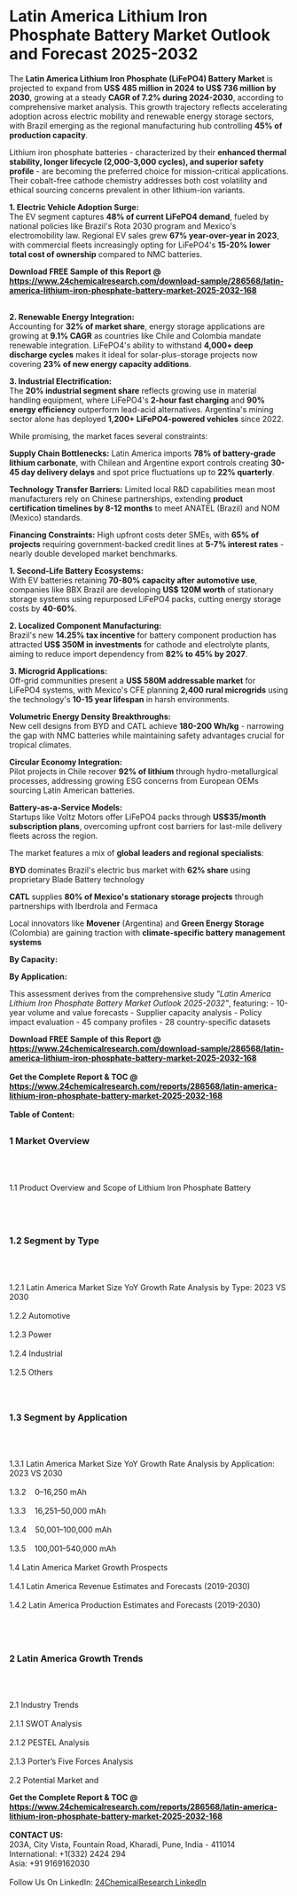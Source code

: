 <h1>Latin America Lithium Iron Phosphate Battery Market Outlook and Forecast 2025-2032</h1><p>The <strong>Latin America Lithium Iron Phosphate (LiFePO4) Battery Market</strong> is projected to expand from <strong>US$ 485 million in 2024 to US$ 736 million by 2030</strong>, growing at a steady <strong>CAGR of 7.2% during 2024-2030</strong>, according to comprehensive market analysis. This growth trajectory reflects accelerating adoption across electric mobility and renewable energy storage sectors, with Brazil emerging as the regional manufacturing hub controlling <strong>45% of production capacity</strong>.</p><p>Lithium iron phosphate batteries - characterized by their <strong>enhanced thermal stability, longer lifecycle (2,000-3,000 cycles), and superior safety profile</strong> - are becoming the preferred choice for mission-critical applications. Their cobalt-free cathode chemistry addresses both cost volatility and ethical sourcing concerns prevalent in other lithium-ion variants.</p><p><strong>1. Electric Vehicle Adoption Surge:</strong><br>
The EV segment captures <strong>48% of current LiFePO4 demand</strong>, fueled by national policies like Brazil's Rota 2030 program and Mexico's electromobility law. Regional EV sales grew <strong>67% year-over-year in 2023</strong>, with commercial fleets increasingly opting for LiFePO4's <strong>15-20% lower total cost of ownership</strong> compared to NMC batteries.</p><div><b>Download FREE Sample of this Report @ 
            <a href="https://www.24chemicalresearch.com/download-sample/286568/latin-america-lithium-iron-phosphate-battery-market-2025-2032-168">
            https://www.24chemicalresearch.com/download-sample/286568/latin-america-lithium-iron-phosphate-battery-market-2025-2032-168</a></b></div><br><p><strong>2. Renewable Energy Integration:</strong><br>
Accounting for <strong>32% of market share</strong>, energy storage applications are growing at <strong>9.1% CAGR</strong> as countries like Chile and Colombia mandate renewable integration. LiFePO4's ability to withstand <strong>4,000+ deep discharge cycles</strong> makes it ideal for solar-plus-storage projects now covering <strong>23% of new energy capacity additions</strong>.</p><p><strong>3. Industrial Electrification:</strong><br>
The <strong>20% industrial segment share</strong> reflects growing use in material handling equipment, where LiFePO4's <strong>2-hour fast charging</strong> and <strong>90% energy efficiency</strong> outperform lead-acid alternatives. Argentina's mining sector alone has deployed <strong>1,200+ LiFePO4-powered vehicles</strong> since 2022.</p><p>While promising, the market faces several constraints:</p><p><strong>Supply Chain Bottlenecks:</strong> Latin America imports <strong>78% of battery-grade lithium carbonate</strong>, with Chilean and Argentine export controls creating <strong>30-45 day delivery delays</strong> and spot price fluctuations up to <strong>22% quarterly</strong>.</p><p><strong>Technology Transfer Barriers:</strong> Limited local R&amp;D capabilities mean most manufacturers rely on Chinese partnerships, extending <strong>product certification timelines by 8-12 months</strong> to meet ANATEL (Brazil) and NOM (Mexico) standards.</p><p><strong>Financing Constraints:</strong> High upfront costs deter SMEs, with <strong>65% of projects</strong> requiring government-backed credit lines at <strong>5-7% interest rates</strong> - nearly double developed market benchmarks.</p><p><strong>1. Second-Life Battery Ecosystems:</strong><br>
With EV batteries retaining <strong>70-80% capacity after automotive use</strong>, companies like BBX Brazil are developing <strong>US$ 120M worth</strong> of stationary storage systems using repurposed LiFePO4 packs, cutting energy storage costs by <strong>40-60%</strong>.</p><p><strong>2. Localized Component Manufacturing:</strong><br>
Brazil's new <strong>14.25% tax incentive</strong> for battery component production has attracted <strong>US$ 350M in investments</strong> for cathode and electrolyte plants, aiming to reduce import dependency from <strong>82% to 45% by 2027</strong>.</p><p><strong>3. Microgrid Applications:</strong><br>
Off-grid communities present a <strong>US$ 580M addressable market</strong> for LiFePO4 systems, with Mexico's CFE planning <strong>2,400 rural microgrids</strong> using the technology's <strong>10-15 year lifespan</strong> in harsh environments.</p><p><strong>Volumetric Energy Density Breakthroughs:</strong><br>
	New cell designs from BYD and CATL achieve <strong>180-200 Wh/kg</strong> - narrowing the gap with NMC batteries while maintaining safety advantages crucial for tropical climates.</p><p><strong>Circular Economy Integration:</strong><br>
	Pilot projects in Chile recover <strong>92% of lithium</strong> through hydro-metallurgical processes, addressing growing ESG concerns from European OEMs sourcing Latin American batteries.</p><p><strong>Battery-as-a-Service Models:</strong><br>
	Startups like Voltz Motors offer LiFePO4 packs through <strong>US$35/month subscription plans</strong>, overcoming upfront cost barriers for last-mile delivery fleets across the region.</p><p>The market features a mix of <strong>global leaders and regional specialists</strong>:</p><p><strong>BYD</strong> dominates Brazil's electric bus market with <strong>62% share</strong> using proprietary Blade Battery technology</p><p><strong>CATL</strong> supplies <strong>80% of Mexico's stationary storage projects</strong> through partnerships with Iberdrola and Fermaca</p><p>Local innovators like <strong>Movener</strong> (Argentina) and <strong>Green Energy Storage</strong> (Colombia) are gaining traction with <strong>climate-specific battery management systems</strong></p><p><strong>By Capacity:</strong></p><p><strong>By Application:</strong></p><p>This assessment derives from the comprehensive study <em>"Latin America Lithium Iron Phosphate Battery Market Outlook 2025-2032"</em>, featuring:
- 10-year volume and value forecasts
- Supplier capacity analysis
- Policy impact evaluation
- 45 company profiles
- 28 country-specific datasets</p><div><b>Download FREE Sample of this Report @ 
            <a href="https://www.24chemicalresearch.com/download-sample/286568/latin-america-lithium-iron-phosphate-battery-market-2025-2032-168">
            https://www.24chemicalresearch.com/download-sample/286568/latin-america-lithium-iron-phosphate-battery-market-2025-2032-168</a></b></div><br><div><b>Get the Complete Report & TOC @ 
            <a href="https://www.24chemicalresearch.com/reports/286568/latin-america-lithium-iron-phosphate-battery-market-2025-2032-168">
            https://www.24chemicalresearch.com/reports/286568/latin-america-lithium-iron-phosphate-battery-market-2025-2032-168</a></b></div><br>
            <b>Table of Content:</b><p><h2><span style="font-size:16px"><strong>1 Market Overview&nbsp;&nbsp; &nbsp;</strong></span></h2><br />
<br />
<p>1.1 Product Overview and Scope of Lithium Iron Phosphate Battery&nbsp;</p><br />
<br />
<h2><strong><span style="font-size:16px">1.2 Segment by Type&nbsp;&nbsp; &nbsp;</span></strong></h2><br />
<br />
<p>1.2.1 Latin America Market Size YoY Growth Rate Analysis by Type: 2023 VS 2030&nbsp;&nbsp; &nbsp;<br /><br />
1.2.2 Automotive&nbsp;&nbsp; &nbsp;<br /><br />
1.2.3 Power<br /><br />
1.2.4 Industrial<br /><br />
1.2.5 Others<br /><br />
<br />
<h2><span style="font-size:16px"><strong>1.3 Segment by Application&nbsp;&nbsp;</strong></span></h2><br />
<br />
<p>1.3.1 Latin America Market Size YoY Growth Rate Analysis by Application: 2023 VS 2030&nbsp;&nbsp; &nbsp;<br /><br />
1.3.2&nbsp;&nbsp; &nbsp;0&#150;16,250 mAh<br /><br />
1.3.3&nbsp;&nbsp; &nbsp;16,251&#150;50,000 mAh<br /><br />
1.3.4&nbsp;&nbsp; &nbsp;50,001&#150;100,000 mAh<br /><br />
1.3.5&nbsp;&nbsp; &nbsp;100,001&#150;540,000 mAh<br /><br />
1.4 Latin America Market Growth Prospects&nbsp;&nbsp; &nbsp;<br /><br />
1.4.1 Latin America Revenue Estimates and Forecasts (2019-2030)&nbsp;&nbsp; &nbsp;<br /><br />
1.4.2 Latin America Production Estimates and Forecasts (2019-2030)&nbsp;&nbsp;</p><br />
<br />
<h2><span style="font-size:16px"><strong>2 Latin America Growth Trends&nbsp;&nbsp; &nbsp;</strong></span></h2><br />
<br />
<p>2.1 Industry Trends&nbsp;&nbsp; &nbsp;<br /><br />
2.1.1 SWOT Analysis&nbsp;&nbsp; &nbsp;<br /><br />
2.1.2 PESTEL Analysis&nbsp;&nbsp; &nbsp;<br /><br />
2.1.3 Porter&rsquo;s Five Forces Analysis&nbsp;&nbsp; &nbsp;<br /><br />
2.2 Potential Market and</p><div><b>Get the Complete Report & TOC @ 
            <a href="https://www.24chemicalresearch.com/reports/286568/latin-america-lithium-iron-phosphate-battery-market-2025-2032-168">
            https://www.24chemicalresearch.com/reports/286568/latin-america-lithium-iron-phosphate-battery-market-2025-2032-168</a></b></div><br><b>CONTACT US:</b><br>
            203A, City Vista, Fountain Road, Kharadi, Pune, India - 411014<br>
            International: +1(332) 2424 294<br>
            Asia: +91 9169162030 <br><br>
            Follow Us On LinkedIn: <a href="https://www.linkedin.com/company/24chemicalresearch/">24ChemicalResearch LinkedIn</a>